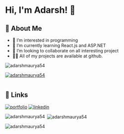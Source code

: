 
# Hi, I'm Adarsh! 👋

## 🚀 About Me
- 👀 I’m interested in programming
- 🌱 I’m currently learning React.js and ASP.NET 
- 👯 I’m looking to collaborate on all interesting project
- 👨‍💻 All of my projects are available at github.

<p align="left"> <img src="https://komarev.com/ghpvc/?username=adarshmaurya54&label=Profile%20views&color=0e75b6&style=flat" alt="adarshmaurya54" /> </p>
<p align="left"> <a href="https://github.com/ryo-ma/github-profile-trophy"><img src="https://github-profile-trophy.vercel.app/?username=adarshmaurya54" alt="adarshmaurya54" /></a> </p>

<p align="left"> <a href="https://twitter.com/" target="blank"><img src="https://img.shields.io/twitter/follow/?logo=twitter&style=for-the-badge" alt="" /></a> </p>

## 🔗 Links
[![portfolio](https://img.shields.io/badge/my_portfolio-000?style=for-the-badge&logo=ko-fi&logoColor=white)](https://adarshmauryaportfolio.vercel.app)
[![linkedin](https://img.shields.io/badge/linkedin-0A66C2?style=for-the-badge&logo=linkedin&logoColor=white)](https://www.linkedin.com/in/adarshmaurya54/)

<p><img align="left" src="https://github-readme-stats.vercel.app/api/top-langs?username=adarshmaurya54&show_icons=true&locale=en&layout=compact" alt="adarshmaurya54" /></p>

<p>&nbsp;<img align="center" src="https://github-readme-stats.vercel.app/api?username=adarshmaurya54&show_icons=true&locale=en" alt="adarshmaurya54" /></p>

<p><img align="center" src="https://github-readme-streak-stats.herokuapp.com/?user=adarshmaurya54&" alt="adarshmaurya54" /></p>
